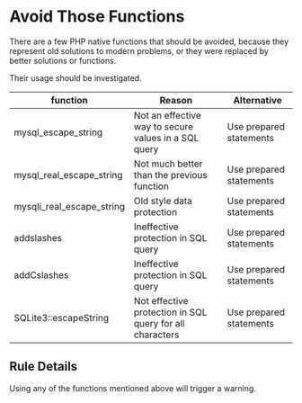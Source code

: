 <!-- Good Practices -->
# Avoid Those Functions

There are a few PHP native functions that should be avoided, because they represent old solutions to modern problems, or they were replaced by better solutions or functions. 

Their usage should be investigated. 

| function | Reason  |  Alternative |
|---|---|---|
| mysql\_escape\_string  | Not an effective way to secure values in a SQL query  |  Use prepared statements |
| mysql\_real\_escape\_string  |  Not much better than the previous function  | Use prepared statements |
| mysqli\_real\_escape\_string  |  Old style data protection  | Use prepared statements |
| addslashes  | Ineffective protection in SQL query  | Use prepared statements |
| addCslashes  | Ineffective protection in SQL query  | Use prepared statements |
| SQLite3::escapeString | Not effective protection in SQL query for all characters  | Use prepared statements |

<!--
|   |   |   |
-->


## Rule Details

Using any of the functions mentioned above will trigger a warning. 

<!--
### Options

## When Not To Use It

## Further Readings
-->

